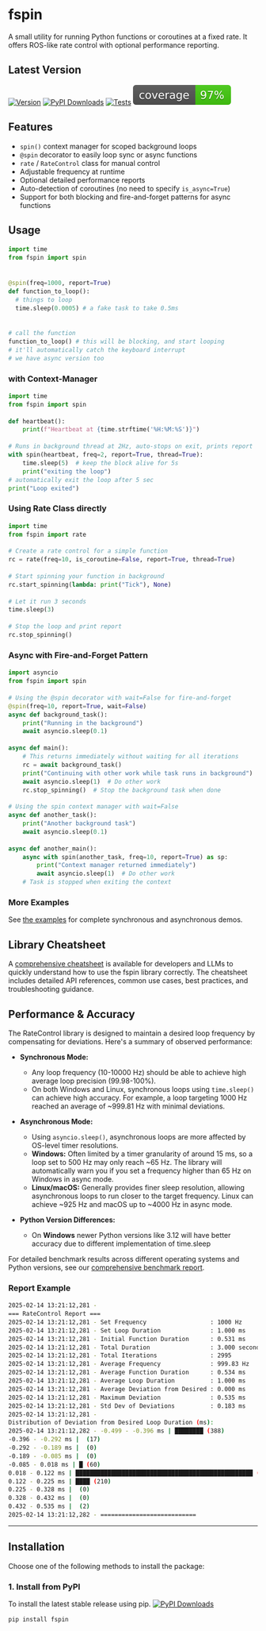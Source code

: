 # **fspin**
A small utility for running Python functions or coroutines at a fixed rate. It offers ROS-like rate control with optional performance reporting.

## Latest Version
[![Version](https://img.shields.io/badge/version-0.3.x-blue.svg)](https://github.com/Suke0811/fspin/releases)
[![PyPI Downloads](https://static.pepy.tech/badge/fspin)](https://pypi.org/project/fspin/)
[![Tests](https://github.com/Suke0811/fspin/actions/workflows/ci.yml/badge.svg)](https://github.com/Suke0811/fspin/actions/workflows/ci.yml)
![Coverage](coverage.svg)

## Features
- `spin()` context manager for scoped background loops
- `@spin` decorator to easily loop sync or async functions
- `rate` / `RateControl` class for manual control
- Adjustable frequency at runtime
- Optional detailed performance reports
- Auto-detection of coroutines (no need to specify `is_async=True`)
- Support for both blocking and fire-and-forget patterns for async functions

## Usage
```python
import time
from fspin import spin


@spin(freq=1000, report=True)
def function_to_loop():
  # things to loop
  time.sleep(0.0005) # a fake task to take 0.5ms


# call the function
function_to_loop() # this will be blocking, and start looping
# it'll automatically catch the keyboard interrupt
# we have async version too
```

### with Context-Manager
```python
import time
from fspin import spin

def heartbeat():
    print(f"Heartbeat at {time.strftime('%H:%M:%S')}")

# Runs in background thread at 2Hz, auto-stops on exit, prints report
with spin(heartbeat, freq=2, report=True, thread=True):
    time.sleep(5)  # keep the block alive for 5s
    print("exiting the loop")
# automatically exit the loop after 5 sec
print("Loop exited")
```

### Using Rate Class directly
```python
import time
from fspin import rate

# Create a rate control for a simple function
rc = rate(freq=10, is_coroutine=False, report=True, thread=True)

# Start spinning your function in background
rc.start_spinning(lambda: print("Tick"), None)

# Let it run 3 seconds
time.sleep(3)

# Stop the loop and print report
rc.stop_spinning()
```


### Async with Fire-and-Forget Pattern
```python
import asyncio
from fspin import spin

# Using the @spin decorator with wait=False for fire-and-forget
@spin(freq=10, report=True, wait=False)
async def background_task():
    print("Running in the background")
    await asyncio.sleep(0.1)

async def main():
    # This returns immediately without waiting for all iterations
    rc = await background_task()
    print("Continuing with other work while task runs in background")
    await asyncio.sleep(1)  # Do other work
    rc.stop_spinning()  # Stop the background task when done

# Using the spin context manager with wait=False
async def another_task():
    print("Another background task")
    await asyncio.sleep(0.1)

async def another_main():
    async with spin(another_task, freq=10, report=True) as sp:
        print("Context manager returned immediately")
        await asyncio.sleep(1)  # Do other work
    # Task is stopped when exiting the context
```

### More Examples
See [the examples](example/README.md) for complete synchronous and asynchronous demos.

## Library Cheatsheet

A [comprehensive cheatsheet](fspin_cheatsheet.md) is available for developers and LLMs to quickly understand how to use the fspin library correctly. The cheatsheet includes detailed API references, common use cases, best practices, and troubleshooting guidance.

## Performance & Accuracy

The RateControl library is designed to maintain a desired loop frequency by compensating for deviations. Here's a summary of observed performance:

- **Synchronous Mode:**  
  - Any loop frequency (10-10000 Hz) should be able to achieve high average loop precision (99.98-100%).
  - On both Windows and Linux, synchronous loops using `time.sleep()` can achieve high accuracy. For example, a loop
    targeting 1000 Hz reached an average of ~999.81 Hz with minimal deviations. 

- **Asynchronous Mode:**  
  - Using `asyncio.sleep()`, asynchronous loops are more affected by OS-level timer resolutions.  
  - **Windows:** Often limited by a timer granularity of around 15 ms, so a loop set to 500 Hz may only reach ~65 Hz. The library will automatically warn you if you set a frequency higher than 65 Hz on Windows in async mode.
  - **Linux/macOS:** Generally provides finer sleep resolution, allowing asynchronous loops to run closer to the target frequency. Linux can achieve ~925 Hz and macOS up to ~4000 Hz in async mode.

- **Python Version Differences:**  
  - On **Windows** newer Python versions like 3.12 will have better accuracy due to different implementation of time.sleep

For detailed benchmark results across different operating systems and Python versions, see our [comprehensive benchmark report](benchmark/unified_benchmark_report.md).


### Report Example
```bash
2025-02-14 13:21:12,281 - 
=== RateControl Report ===
2025-02-14 13:21:12,281 - Set Frequency                  : 1000 Hz
2025-02-14 13:21:12,281 - Set Loop Duration              : 1.000 ms
2025-02-14 13:21:12,281 - Initial Function Duration      : 0.531 ms
2025-02-14 13:21:12,281 - Total Duration                 : 3.000 seconds
2025-02-14 13:21:12,281 - Total Iterations               : 2995
2025-02-14 13:21:12,281 - Average Frequency              : 999.83 Hz
2025-02-14 13:21:12,281 - Average Function Duration      : 0.534 ms
2025-02-14 13:21:12,281 - Average Loop Duration          : 1.000 ms
2025-02-14 13:21:12,281 - Average Deviation from Desired : 0.000 ms
2025-02-14 13:21:12,281 - Maximum Deviation              : 0.535 ms
2025-02-14 13:21:12,281 - Std Dev of Deviations          : 0.183 ms
2025-02-14 13:21:12,281 - 
Distribution of Deviation from Desired Loop Duration (ms):
2025-02-14 13:21:12,282 - -0.499 - -0.396 ms | ████████ (388)
-0.396 - -0.292 ms |  (17)
-0.292 - -0.189 ms |  (0)
-0.189 - -0.085 ms |  (0)
-0.085 - 0.018 ms | █ (60)
0.018 - 0.122 ms | ██████████████████████████████████████████████████ (2319)
0.122 - 0.225 ms | ████ (210)
0.225 - 0.328 ms |  (0)
0.328 - 0.432 ms |  (0)
0.432 - 0.535 ms |  (2)
2025-02-14 13:21:12,282 - ===========================
```


---
## **Installation**
Choose one of the following methods to install the package:

### **1. Install from PyPI**
To install the latest stable release using pip. [![PyPI Downloads](https://static.pepy.tech/badge/fspin)](https://pypi.org/project/fspin/)
```bash
pip install fspin
````

